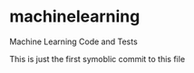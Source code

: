 # machinelearning
Machine Learning Code and Tests

This is just the first symoblic commit to this file
